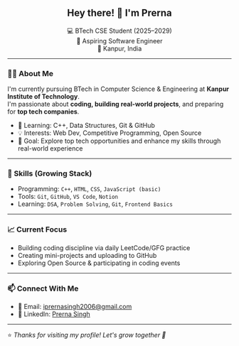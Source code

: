 <h2 align="center">Hey there! 👋 I'm Prerna</h2>

<p align="center">
  💻 BTech CSE Student (2025–2029)<br>
  🚀 Aspiring Software Engineer<br>
  📍 Kanpur, India
</p>

---

### 👩‍🎓 About Me

I'm currently pursuing BTech in Computer Science & Engineering at **Kanpur Institute of Technology**.  
I'm passionate about **coding, building real-world projects**, and preparing for **top tech companies**.

- 🌱 Learning: C++, Data Structures, Git & GitHub
- 💡 Interests: Web Dev, Competitive Programming, Open Source
- 🏁 Goal: Explore top tech opportunities and enhance my skills through real-world experience
---

### 🧠 Skills (Growing Stack)

- Programming: `C++`, `HTML`, `CSS`, `JavaScript (basic)`
- Tools: `Git`, `GitHub`, `VS Code`, `Notion`
- Learning: `DSA`, `Problem Solving`, `Git`, `Frontend Basics`

---

### 📈 Current Focus

- Building coding discipline via daily LeetCode/GFG practice  
- Creating mini-projects and uploading to GitHub  
- Exploring Open Source & participating in coding events  

---

### 📫 Connect With Me

- 📧 Email: iprernasingh2006@gmail.com  
- 💼 LinkedIn: [Prerna Singh](https://www.linkedin.com/in/prerna-singh-a82288373)  
---

⭐ *Thanks for visiting my profile! Let's grow together 🌱*
